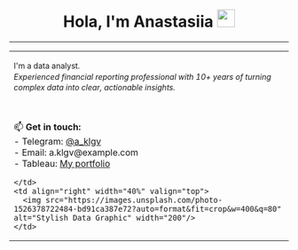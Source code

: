 <h1 align="center"><b>Hola, I'm Anastasiia</b> <img src="https://github.com/blackcater/blackcater/raw/main/images/Hi.gif" height="32"/></h1>

<hr>

<table>
  <tr>
    <td align="left" width="60%" valign="top">

<p style="font-size:14px; line-height:1.4em;">
I'm a data analyst.<br>
<em>Experienced financial reporting professional with 10+ years of turning complex data into clear, actionable insights.</em>
</p>

<br>

<p>
📫 <strong>Get in touch:</strong><br>
- Telegram: <a href="https://t.me/a_klgv">@a_klgv</a><br>
- Email: a.klgv@example.com<br>
- Tableau: <a href="https://public.tableau.com/profile/YOUR_PROFILE">My portfolio</a><br>
</p>

    </td>
    <td align="right" width="40%" valign="top">
      <img src="https://images.unsplash.com/photo-1526378722484-bd91ca387e72?auto=format&fit=crop&w=400&q=80" alt="Stylish Data Graphic" width="200"/>
    </td>
  </tr>
</table>

